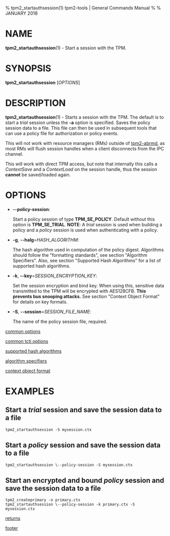 % tpm2_startauthsession(1) tpm2-tools | General Commands Manual
%
% JANUARY 2018

# NAME

**tpm2_startauthsession**(1) - Start a session with the TPM.

# SYNOPSIS

**tpm2_startauthsession** [*OPTIONS*]

# DESCRIPTION

**tpm2_startauthsession**(1) - Starts a session with the TPM. The default is
to start a *trial* session unless the **-a** option is specified.
Saves the policy session data to a file. This file can then be used in subsequent
tools that can use a policy file for authorization or policy events.

This will not work with resource managers (RMs) outside of [tpm2-abrmd](https://github.com/tpm2-software/tpm2-abrmd), as most RMs will
flush session handles when a client disconnects from the IPC channel.

This will work with direct TPM access, but note that internally this calls a *ContextSave* and a *ContextLoad* on the session handle, thus the session **cannot** be saved/loaded again.

# OPTIONS

  * **\--policy-session**:

    Start a policy session of type **TPM_SE_POLICY**. Default without this option
    is **TPM_SE_TRIAL**.
    **NOTE**: A *trial* session is used when building a policy and a *policy*
    session is used when authenticating with a policy.

  * **-g**, **\--halg**=_HASH\_ALGORITHM_:

    The hash algorithm used in computation of the policy digest. Algorithms
    should follow the "formatting standards", see section "Algorithm Specifiers".
    Also, see section "Supported Hash Algorithms" for a list of supported hash
    algorithms.

  * **-k**, **\--key**=_SESSION\_ENCRYPTION\_KEY_:

    Set the session encryption and bind key. When using this, sensitive data transmitted to
    the TPM will be encrypted with AES128CFB. **This prevents bus snooping attacks.**
    See section "Context Object Format" for details on key formats.

  * **-S**, **\--session**=_SESSION\_FILE\_NAME_:

    The name of the policy session file, required.


[common options](common/options.md)

[common tcti options](common/tcti.md)

[supported hash algorithms](common/hash.md)

[algorithm specifiers](common/alg.md)

[context object format](common/ctxobj.md)

# EXAMPLES

## Start a *trial* session and save the session data to a file
```
tpm2_startauthsession -S mysession.ctx
```

## Start a *policy* session and save the session data to a file
```
tpm2_startauthsession \--policy-session -S mysession.ctx
```

## Start an encrypted and bound *policy* session and save the session data to a file
```
tpm2_createprimary -o primary.ctx
tpm2_startauthsession \--policy-session -k primary.ctx -S mysession.ctx
```

[returns](common/returns.md)

[footer](common/footer.md)

